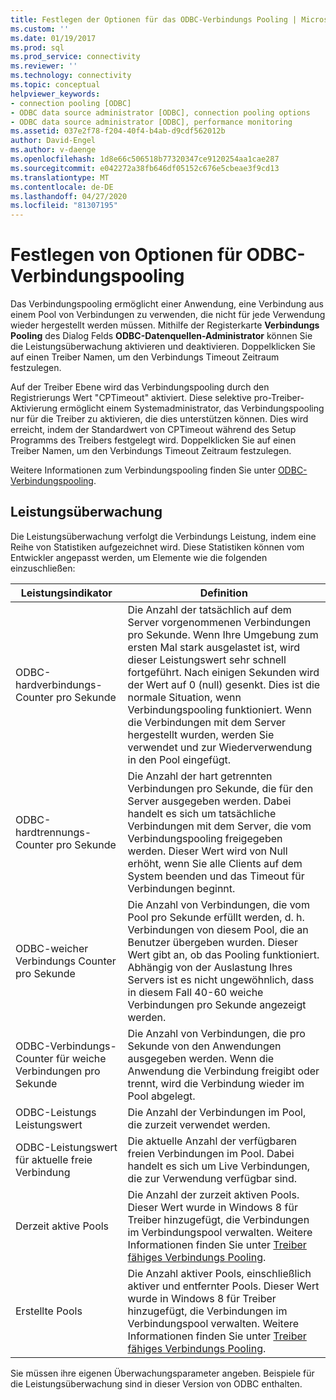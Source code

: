 ```yaml
---
title: Festlegen der Optionen für das ODBC-Verbindungs Pooling | Microsoft-Dokumentation
ms.custom: ''
ms.date: 01/19/2017
ms.prod: sql
ms.prod_service: connectivity
ms.reviewer: ''
ms.technology: connectivity
ms.topic: conceptual
helpviewer_keywords:
- connection pooling [ODBC]
- ODBC data source administrator [ODBC], connection pooling options
- ODBC data source administrator [ODBC], performance monitoring
ms.assetid: 037e2f78-f204-40f4-b4ab-d9cdf562012b
author: David-Engel
ms.author: v-daenge
ms.openlocfilehash: 1d8e66c506518b77320347ce9120254aa1cae287
ms.sourcegitcommit: e042272a38fb646df05152c676e5cbeae3f9cd13
ms.translationtype: MT
ms.contentlocale: de-DE
ms.lasthandoff: 04/27/2020
ms.locfileid: "81307195"
---
```

# <a name="setting-odbc-connection-pooling-options"></a>Festlegen von Optionen für ODBC-Verbindungspooling
Das Verbindungspooling ermöglicht einer Anwendung, eine Verbindung aus einem Pool von Verbindungen zu verwenden, die nicht für jede Verwendung wieder hergestellt werden müssen. Mithilfe der Registerkarte **Verbindungs Pooling** des Dialog Felds **ODBC-Datenquellen-Administrator** können Sie die Leistungsüberwachung aktivieren und deaktivieren. Doppelklicken Sie auf einen Treiber Namen, um den Verbindungs Timeout Zeitraum festzulegen.  
  
 Auf der Treiber Ebene wird das Verbindungspooling durch den Registrierungs Wert "CPTimeout" aktiviert. Diese selektive pro-Treiber-Aktivierung ermöglicht einem Systemadministrator, das Verbindungspooling nur für die Treiber zu aktivieren, die dies unterstützen können. Dies wird erreicht, indem der Standardwert von CPTimeout während des Setup Programms des Treibers festgelegt wird. Doppelklicken Sie auf einen Treiber Namen, um den Verbindungs Timeout Zeitraum festzulegen.  
  
 Weitere Informationen zum Verbindungspooling finden Sie unter [ODBC-Verbindungspooling](../../odbc/reference/develop-app/driver-manager-connection-pooling.md).  
  
## <a name="performance-monitoring"></a>Leistungsüberwachung  
 Die Leistungsüberwachung verfolgt die Verbindungs Leistung, indem eine Reihe von Statistiken aufgezeichnet wird. Diese Statistiken können vom Entwickler angepasst werden, um Elemente wie die folgenden einzuschließen:  
  
|Leistungsindikator|Definition|  
|-------------|----------------|  
|ODBC-hardverbindungs-Counter pro Sekunde|Die Anzahl der tatsächlich auf dem Server vorgenommenen Verbindungen pro Sekunde. Wenn Ihre Umgebung zum ersten Mal stark ausgelastet ist, wird dieser Leistungswert sehr schnell fortgeführt. Nach einigen Sekunden wird der Wert auf 0 (null) gesenkt. Dies ist die normale Situation, wenn Verbindungspooling funktioniert. Wenn die Verbindungen mit dem Server hergestellt wurden, werden Sie verwendet und zur Wiederverwendung in den Pool eingefügt.|  
|ODBC-hardtrennungs-Counter pro Sekunde|Die Anzahl der hart getrennten Verbindungen pro Sekunde, die für den Server ausgegeben werden. Dabei handelt es sich um tatsächliche Verbindungen mit dem Server, die vom Verbindungspooling freigegeben werden. Dieser Wert wird von Null erhöht, wenn Sie alle Clients auf dem System beenden und das Timeout für Verbindungen beginnt.|  
|ODBC-weicher Verbindungs Counter pro Sekunde|Die Anzahl von Verbindungen, die vom Pool pro Sekunde erfüllt werden, d. h. Verbindungen von diesem Pool, die an Benutzer übergeben wurden. Dieser Wert gibt an, ob das Pooling funktioniert. Abhängig von der Auslastung Ihres Servers ist es nicht ungewöhnlich, dass in diesem Fall 40-60 weiche Verbindungen pro Sekunde angezeigt werden.|  
|ODBC-Verbindungs-Counter für weiche Verbindungen pro Sekunde|Die Anzahl von Verbindungen, die pro Sekunde von den Anwendungen ausgegeben werden. Wenn die Anwendung die Verbindung freigibt oder trennt, wird die Verbindung wieder im Pool abgelegt.|  
|ODBC-Leistungs Leistungswert|Die Anzahl der Verbindungen im Pool, die zurzeit verwendet werden.|  
|ODBC-Leistungswert für aktuelle freie Verbindung|Die aktuelle Anzahl der verfügbaren freien Verbindungen im Pool. Dabei handelt es sich um Live Verbindungen, die zur Verwendung verfügbar sind.|  
|Derzeit aktive Pools|Die Anzahl der zurzeit aktiven Pools. Dieser Wert wurde in Windows 8 für Treiber hinzugefügt, die Verbindungen im Verbindungspool verwalten. Weitere Informationen finden Sie unter [Treiber fähiges Verbindungs Pooling](../../odbc/reference/develop-app/driver-aware-connection-pooling.md).|  
|Erstellte Pools|Die Anzahl aktiver Pools, einschließlich aktiver und entfernter Pools. Dieser Wert wurde in Windows 8 für Treiber hinzugefügt, die Verbindungen im Verbindungspool verwalten. Weitere Informationen finden Sie unter [Treiber fähiges Verbindungs Pooling](../../odbc/reference/develop-app/driver-aware-connection-pooling.md).|  
  
 Sie müssen ihre eigenen Überwachungsparameter angeben. Beispiele für die Leistungsüberwachung sind in dieser Version von ODBC enthalten.
